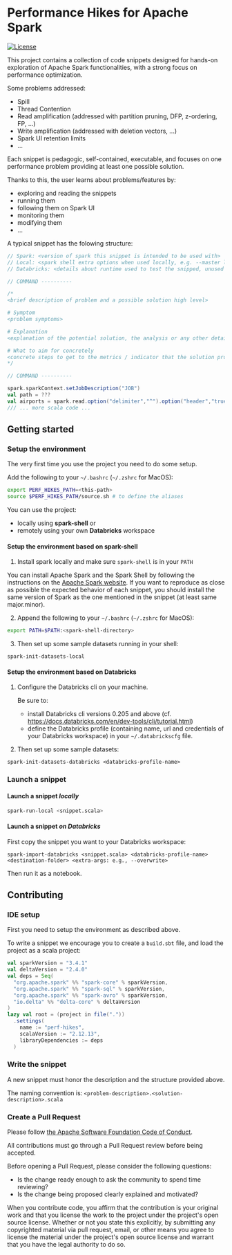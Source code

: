 # Performance Hikes for Apache Spark

[![License](http://img.shields.io/:license-Apache%202-brightgreen.svg)](http://www.apache.org/licenses/LICENSE-2.0.txt)

This project contains a collection of code snippets designed for hands-on exploration of Apache Spark functionalities, with a strong focus on performance optimization.

Some problems addressed:

- Spill
- Thread Contention
- Read amplification (addressed with partition pruning, DFP, z-ordering, FP, ...)
- Write amplification (addressed with deletion vectors, ...)
- Spark UI retention limits
- ...

Each snippet is pedagogic, self-contained, executable, and focuses on one performance problem providing at least one possible solution.

Thanks to this, the user learns about problems/features by:
- exploring and reading the snippets
- running them
- following them on Spark UI
- monitoring them
- modifying them
- ...

A typical snippet has the folowing structure:

```scala
// Spark: <version of spark this snippet is intended to be used with>
// Local: <spark shell extra options when used locally, e.g. --master local[2] --driver-memory 1G >
// Databricks: <details about runtime used to test the snipped, unused for now>

// COMMAND ----------

/*
<brief description of problem and a possible solution high level>

# Symptom
<problem symptoms>

# Explanation
<explanation of the potential solution, the analysis or any other detail about how to address the problem>

# What to aim for concretely
<concrete steps to get to the metrics / indicator that the solution proposed is working properly>
*/

// COMMAND ----------

spark.sparkContext.setJobDescription("JOB")
val path = ???
val airports = spark.read.option("delimiter","^").option("header","true").csv(path)
/// ... more scala code ...
```

## Getting started

### Setup the environment

The very first time you use the project you need to do some setup. 

Add the following to your `~/.bashrc` (`~/.zshrc` for MacOS): 

```bash
export PERF_HIKES_PATH=<this-path>
source $PERF_HIKES_PATH/source.sh # to define the aliases
```

You can use the project: 
- locally using **spark-shell** or 
- remotely using your own **Databricks** workspace

#### Setup the environment based on **spark-shell**

1. Install spark locally and make sure `spark-shell` is in your `PATH`

You can install Apache Spark and the Spark Shell by following the instructions on the [Apache Spark website](https://spark.apache.org/downloads.html).
If you want to reproduce as close as possible the expected behavior of each snippet,
you should install the same version of Spark as the one mentioned in the snippet (at least same major.minor).

2. Append the following to your `~/.bashrc` (`~/.zshrc` for MacOS): 

```bash
export PATH=$PATH:<spark-shell-directory>
```

3. Then set up some sample datasets running in your shell:

```
spark-init-datasets-local 
```

#### Setup the environment based on **Databricks**

1. Configure the Databricks cli on your machine.

   Be sure to:
   - install Databricks cli versions 0.205 and above (cf. https://docs.databricks.com/en/dev-tools/cli/tutorial.html)
   - define the Databricks profile (containing name, url and credentials of your Databricks workspace) in your `~/.databrickscfg` file.

2. Then set up some sample datasets:

```
spark-init-datasets-databricks <databricks-profile-name>
```

### Launch a snippet

#### Launch a snippet _locally_

```bash
spark-run-local <snippet.scala>
```

#### Launch a snippet _on Databricks_

First copy the snippet you want to your Databricks workspace:

```
spark-import-databricks <snippet.scala> <databricks-profile-name> <destination-folder> <extra-args: e.g., --overwrite>
```

Then run it as a notebook.

## Contributing

### IDE setup

First you need to setup the environment as described above.

To write a snippet we encourage you to create a `build.sbt` file, and load the project as a scala project:

```scala
val sparkVersion = "3.4.1"
val deltaVersion = "2.4.0"
val deps = Seq(
  "org.apache.spark" %% "spark-core" % sparkVersion,
  "org.apache.spark" %% "spark-sql" % sparkVersion,
  "org.apache.spark" %% "spark-avro" % sparkVersion,
  "io.delta" %% "delta-core" % deltaVersion
)
lazy val root = (project in file("."))
  .settings(
    name := "perf-hikes",
    scalaVersion := "2.12.13",
    libraryDependencies := deps
  )
```

### Write the snippet

A new snippet must honor the description and the structure provided above.

The naming convention is: `<problem-description>.<solution-description>.scala`

### Create a Pull Request

Please follow [the Apache Software Foundation Code of Conduct](https://www.apache.org/foundation/policies/conduct.html).

All contributions must go through a Pull Request review before being accepted. 

Before opening a Pull Request, please consider the following questions:

- Is the change ready enough to ask the community to spend time reviewing?
- Is the change being proposed clearly explained and motivated?

When you contribute code, you affirm that the contribution is your original work and that you
license the work to the project under the project's open source license. Whether or not you
state this explicitly, by submitting any copyrighted material via pull request, email, or
other means you agree to license the material under the project's open source license and
warrant that you have the legal authority to do so.
